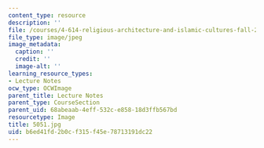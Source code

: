 ```yaml
---
content_type: resource
description: ''
file: /courses/4-614-religious-architecture-and-islamic-cultures-fall-2002/b6ed41fd2b0cf315f45e78713191dc22_5051.jpg
file_type: image/jpeg
image_metadata:
  caption: ''
  credit: ''
  image-alt: ''
learning_resource_types:
- Lecture Notes
ocw_type: OCWImage
parent_title: Lecture Notes
parent_type: CourseSection
parent_uid: 68abeaab-4eff-532c-e858-18d3ffb567bd
resourcetype: Image
title: 5051.jpg
uid: b6ed41fd-2b0c-f315-f45e-78713191dc22
---
```

